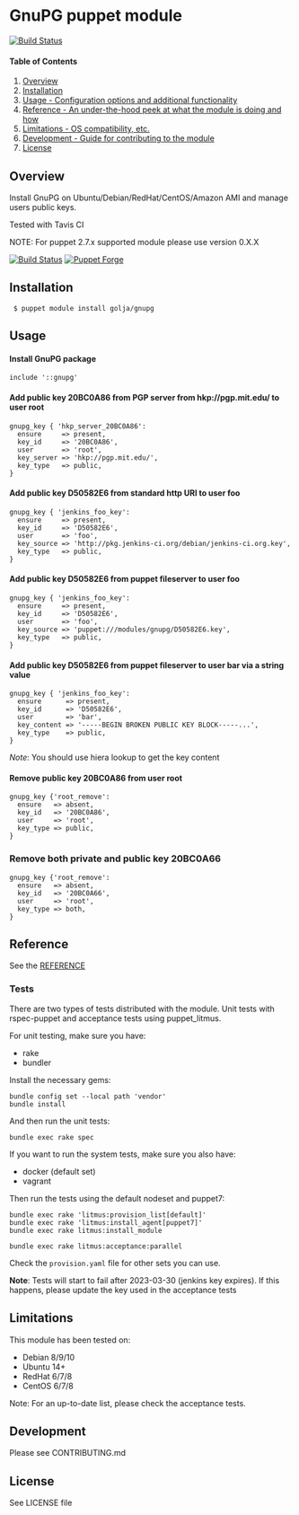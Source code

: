# GnuPG puppet module

[![Build Status](https://travis-ci.com/UGent-DICT/golja-gnupg.svg?branch=master)](https://travis-ci.com/UGent-DICT/golja-gnupg)

#### Table of Contents

1. [Overview](##overview)
2. [Installation](##Installation)
3. [Usage - Configuration options and additional functionality](@#usage)
4. [Reference - An under-the-hood peek at what the module is doing and how](##reference)
5. [Limitations - OS compatibility, etc.](##limitations)
6. [Development - Guide for contributing to the module](##development)
7. [License](##license)

## Overview

Install GnuPG on Ubuntu/Debian/RedHat/CentOS/Amazon AMI and manage users public keys.

Tested with Tavis CI

NOTE: For puppet 2.7.x supported module please use version 0.X.X

[![Build Status](https://travis-ci.org/n1tr0g/golja-gnupg.png)](https://travis-ci.org/n1tr0g/golja-gnupg) [![Puppet Forge](http://img.shields.io/puppetforge/v/golja/gnupg.svg)](https://forge.puppetlabs.com/golja/gnupg)

## Installation

     $ puppet module install golja/gnupg

## Usage

#### Install GnuPG package

    include '::gnupg'

#### Add public key 20BC0A86 from PGP server from hkp://pgp.mit.edu/ to user root

```puppet
gnupg_key { 'hkp_server_20BC0A86':
  ensure     => present,
  key_id     => '20BC0A86',
  user       => 'root',
  key_server => 'hkp://pgp.mit.edu/',
  key_type   => public,
}
```

#### Add public key D50582E6 from standard http URI to user foo

```puppet
gnupg_key { 'jenkins_foo_key':
  ensure     => present,
  key_id     => 'D50582E6',
  user       => 'foo',
  key_source => 'http://pkg.jenkins-ci.org/debian/jenkins-ci.org.key',
  key_type   => public,
}
```

#### Add public key D50582E6 from puppet fileserver to user foo

```puppet
gnupg_key { 'jenkins_foo_key':
  ensure     => present,
  key_id     => 'D50582E6',
  user       => 'foo',
  key_source => 'puppet:///modules/gnupg/D50582E6.key',
  key_type   => public,
}
```

#### Add public key D50582E6 from puppet fileserver to user bar via a string value

```puppet
gnupg_key { 'jenkins_foo_key':
  ensure      => present,
  key_id      => 'D50582E6',
  user        => 'bar',
  key_content => '-----BEGIN BROKEN PUBLIC KEY BLOCK-----...',
  key_type    => public,
}
```
*Note*: You should use hiera lookup to get the key content

#### Remove public key 20BC0A86 from user root

```puppet
gnupg_key {'root_remove':
  ensure   => absent,
  key_id   => '20BC0A86',
  user     => 'root',
  key_type => public,
}
```

### Remove both private and public key 20BC0A66

```puppet
gnupg_key {'root_remove':
  ensure   => absent,
  key_id   => '20BC0A66',
  user     => 'root',
  key_type => both,
}
```

## Reference

See the [REFERENCE](REFERENCE.md)

### Tests

There are two types of tests distributed with the module. Unit tests with rspec-puppet and acceptance tests using puppet_litmus.

For unit testing, make sure you have:

* rake
* bundler

Install the necessary gems:

    bundle config set --local path 'vendor'
    bundle install

And then run the unit tests:

    bundle exec rake spec

If you want to run the system tests, make sure you also have:

* docker (default set)
* vagrant

Then run the tests using the default nodeset and puppet7:

    bundle exec rake 'litmus:provision_list[default]'
    bundle exec rake 'litmus:install_agent[puppet7]'
    bundle exec rake litmus:install_module

    bundle exec rake litmus:acceptance:parallel

Check the `provision.yaml` file for other sets you can use.

**Note**: Tests will start to fail after 2023-03-30 (jenkins key expires).
If this happens, please update the key used in the acceptance tests

## Limitations

This module has been tested on:

* Debian 8/9/10
* Ubuntu 14+
* RedHat 6/7/8
* CentOS 6/7/8

Note: For an up-to-date list, please check the acceptance tests.

## Development

Please see CONTRIBUTING.md

## License

See LICENSE file


